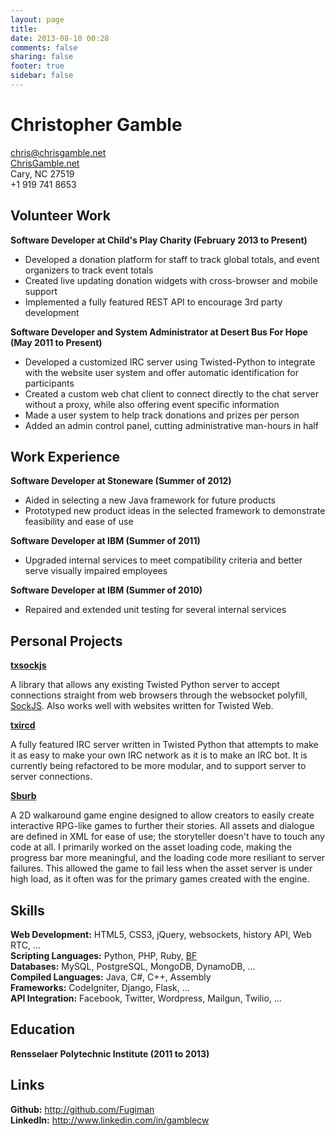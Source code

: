 ```yaml
---
layout: page
title: 
date: 2013-08-10 00:28
comments: false
sharing: false
footer: true
sidebar: false
---
```

Christopher Gamble
==================

<chris@chrisgamble.net>  
[ChrisGamble.net](http://chrisgamble.net)  
Cary, NC 27519  
+1 919 741 8653

Volunteer Work
--------------

__Software Developer at Child's Play Charity (February 2013 to Present)__

* Developed a donation platform for staff to track global totals, and event organizers to track event totals
* Created live updating donation widgets with cross-browser and mobile support
* Implemented a fully featured REST API to encourage 3rd party development

__Software Developer and System Administrator at Desert Bus For Hope (May 2011 to Present)__

* Developed a customized IRC server using Twisted-Python to integrate with the website user system and offer automatic identification for participants
* Created a custom web chat client to connect directly to the chat server without a proxy, while also offering event specific information
* Made a user system to help track donations and prizes per person
* Added an admin control panel, cutting administrative man-hours in half

Work Experience
---------------

__Software Developer at Stoneware (Summer of 2012)__

* Aided in selecting a new Java framework for future products
* Prototyped new product ideas in the selected framework to demonstrate feasibility and ease of use

__Software Developer at IBM (Summer of 2011)__

* Upgraded internal services to meet compatibility criteria and better serve visually impaired employees

__Software Developer at IBM (Summer of 2010)__

* Repaired and extended unit testing for several internal services

Personal Projects
-----------------

[__txsockjs__](http://github.com/DesertBus/sockjs-twisted)

A library that allows any existing Twisted Python server to accept connections straight from web browsers through the websocket polyfill, [SockJS](http://github.com/sockjs/sockjs-client).
Also works well with websites written for Twisted Web.

[__txircd__](http://github.com/DesertBus/txircd)

A fully featured IRC server written in Twisted Python that attempts to make it as easy to make your own IRC network as it is to make an IRC bot.
It is currently being refactored to be more modular, and to support server to server connections.

[__Sburb__](http://github.com/WhatPumpkin/Sburb)

A 2D walkaround game engine designed to allow creators to easily create interactive RPG-like games to further their stories.
All assets and dialogue are defined in XML for ease of use; the storyteller doesn't have to touch any code at all.
I primarily worked on the asset loading code, making the progress bar more meaningful, and the loading code more resiliant to server failures.
This allowed the game to fail less when the asset server is under high load, as it often was for the primary games created with the engine.

Skills
------

__Web Development:__ HTML5, CSS3, jQuery, websockets, history API, Web RTC, ...  
__Scripting Languages:__ Python, PHP, Ruby, [BF](http://en.wikipedia.org/wiki/Brainfuck)  
__Databases:__ MySQL, PostgreSQL, MongoDB, DynamoDB, ...  
__Compiled Languages:__ Java, C#, C++, Assembly  
__Frameworks:__ CodeIgniter, Django, Flask, ...  
__API Integration:__ Facebook, Twitter, Wordpress, Mailgun, Twilio, ...

Education
---------

__Rensselaer Polytechnic Institute (2011 to 2013)__

Links
-----

__Github:__ <http://github.com/Fugiman>  
__LinkedIn:__ <http://www.linkedin.com/in/gamblecw>

